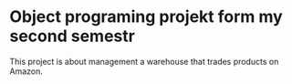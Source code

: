 # Object programing projekt form my second semestr
This project is about management a warehouse that trades products on Amazon.

